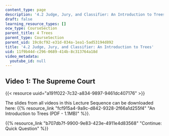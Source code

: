 ```yaml
---
content_type: page
description: '4.2 Judge, Jury, and Classifier: An Introduction to Trees'
draft: false
learning_resource_types: []
ocw_type: CourseSection
parent_title: 4 Trees
parent_type: CourseSection
parent_uid: 19c8cf92-e31d-034a-1ea1-5ad53194d892
title: '4.2 Judge, Jury, and Classifier: An Introduction to Trees'
uid: 11f9b44d-c296-0689-414b-8c313764a18d
video_metadata:
  youtube_id: null
---
```

## Video 1: The Supreme Court

{{< resource uuid="a191f022-7c32-a834-9897-9461dc407176" >}}

The slides from all videos in this Lecture Sequence can be downloaded here: {{% resource_link "fcf915a4-9a9c-d842-9328-2f66a1d255f4" "An Introduction to Trees (PDF - 1.1MB)" %}}.

{{% resource_link "b707db7f-9900-9e83-423e-4911e4d83568" "Continue: Quick Question" %}}